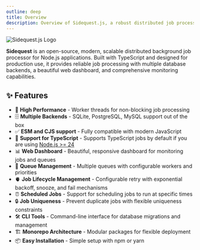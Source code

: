 ```yaml
---
outline: deep
title: Overview
description: Overview of Sidequest.js, a robust distributed job processing library for Node.js.
---
```


![Sidequest.js Logo](/logo-full.png "Sidequest.js Logo")

**Sidequest** is an open-source, modern, scalable distributed background job processor for Node.js applications. Built with TypeScript and designed for production use, it provides reliable job processing with multiple database backends, a beautiful web dashboard, and comprehensive monitoring capabilities.

## ✨ Features

- 🚀 **High Performance** - Worker threads for non-blocking job processing
- 🗄️ **Multiple Backends** - SQLite, PostgreSQL, MySQL support out of the box
- ✅ **ESM and CJS support** - Fully compatible with modern JavaScript
- 📝 **Support for TypeScript** - Supports TypeScript jobs by default if you are using [Node.js >= 24](https://nodejs.org/api/typescript.html#modules-typescript)
- 📊 **Web Dashboard** - Beautiful, responsive dashboard for monitoring jobs and queues
- 🎯 **Queue Management** - Multiple queues with configurable workers and priorities
- 🫀 **Job Lifecycle Management** - Configurable retry with exponential backoff, snooze, and fail mechanisms
- ⏰ **Scheduled Jobs** - Support for scheduling jobs to run at specific times
- 🔒 **Job Uniqueness** - Prevent duplicate jobs with flexible uniqueness constraints
- 🛠️ **CLI Tools** - Command-line interface for database migrations and management
- 🏗️ **Monorepo Architecture** - Modular packages for flexible deployment
- 📦 **Easy Installation** - Simple setup with npm or yarn
